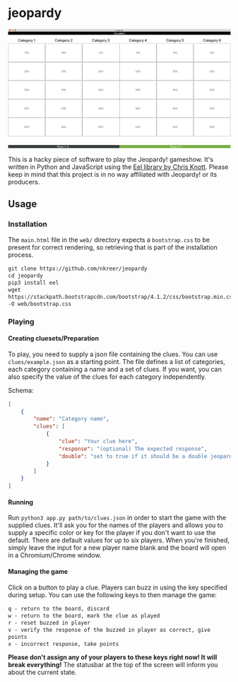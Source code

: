 # jeopardy

![Screenshot of the software](screenshot.jpg)

This is a hacky piece of software to play the Jeopardy! gameshow. It's written in Python and JavaScript using the [Eel library by Chris Knott](https://github.com/ChrisKnott/Eel). Please keep in mind that this project is in no way affiliated with Jeopardy! or its producers.

## Usage

### Installation

The ```main.html``` file in the ```web/``` directory expects a ```bootstrap.css``` to be present for correct rendering, so retrieving that is part of the installation process.

```
git clone https://github.com/nkreer/jeopardy
cd jeopardy
pip3 install eel
wget https://stackpath.bootstrapcdn.com/bootstrap/4.1.2/css/bootstrap.min.css -O web/bootstrap.css
```

### Playing

#### Creating cluesets/Preparation

To play, you need to supply a json file containing the clues. You can use ```clues/example.json``` as a starting point. The file defines a list of categories, each category containing a name and a set of clues. If you want, you can also specify the value of the clues for each category independently.

Schema:

```json
[
    {
        "name": "Category name",
        "clues": [
            {
                "clue": "Your clue here",
                "response": "(optional) The expected response",
                "double": "set to true if it should be a double jeopardy"
            }
        ]
    }
]
```

#### Running

Run ```python3 app.py path/to/clues.json``` in order to start the game with the supplied clues. It'll ask you for the names of the players and allows you to supply a specific color or key for the player if you don't want to use the default. There are default values for up to six players. When you're finished, simply leave the input for a new player name blank and the board will open in a Chromium/Chrome window.

#### Managing the game

Click on a button to play a clue. Players can buzz in using the key specified during setup. You can use the following keys to then manage the game:

```
q - return to the board, discard
w - return to the board, mark the clue as played
r - reset buzzed in player
v - verify the response of the buzzed in player as correct, give points
x - incorrect response, take points
```

**Please don't assign any of your players to these keys right now! It will break everything!**
The statusbar at the top of the screen will inform you about the current state.